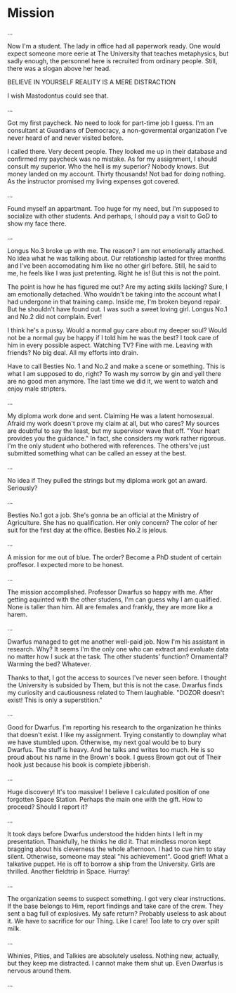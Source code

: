 # Mission

...

Now I'm a student. The lady in office had all paperwork ready. One would expect someone more eerie at The University that teaches metaphysics, but sadly enough, the personnel here is recruited from ordinary people. Still, there was a slogan above her head.

BELIEVE IN YOURSELF
REALITY IS A MERE DISTRACTION

I wish Mastodontus could see that.

...

Got my first paycheck. No need to look for part-time job I guess. I'm an consultant at Guardians of Democracy, a non-govermental organization I've never heard of and never visited before.

I called there. Very decent people. They looked me up in their database and confirmed my paycheck was no mistake. As for my assignment, I should consult my superior. Who the hell is my superior? Nobody knows. But money landed on my account. Thirty thousands! Not bad for doing nothing. As the instructor promised my living expenses got covered.

...

Found myself an appartmant. Too huge for my need, but I'm supposed to socialize with other students. And perhaps, I should pay a visit to GoD to show my face there.

...

Longus No.3 broke up with me. The reason? I am not emotionally attached. No idea what he was talking about. Our relationship lasted for three months and I've been accomodating him like no other girl before. Still, he said to me, he feels like I was just pretenting. Right he is! But this is not the point.

The point is how he has figured me out? Are my acting skills lacking? Sure, I am emotionally detached. Who wouldn't be taking into the account what I had undergone in that training camp. Inside me, I'm broken beyond repair. But he shouldn't have found out. I was such a sweet loving girl. Longus No.1 and No.2 did not complain. Ever!

I think he's a pussy. Would a normal guy care about my deeper soul? Would not be a normal guy be happy if I told him he was the best? I took care of him in every possible aspect. Watching TV? Fine with me. Leaving with friends? No big deal. All my efforts into drain.

Have to call Besties No. 1 and No.2 and make a scene or something. This is what I am supposed to do, right? To wash my sorrow by gin and yell there are no good men anymore. The last time we did it, we went to watch and enjoy male stripters.

...

My diploma work done and sent. Claiming He was a latent homosexual. Afraid my work doesn't prove my claim at all, but who cares? My sources are doubtful to say the least, but my supervisor wave that off. "Your heart provides you the guidance." In fact, she considers my work rather rigorous. I'm the only student who bothered with references. The others've just submitted something what can be called an essey at the best.

...

No idea if They pulled the strings but my diploma work got an award. Seriously?

...

Besties No.1 got a job. She's gonna be an official at the Ministry of Agriculture. She has no qualification. Her only concern? The color of her suit for the first day at the office. Besties No.2 is jelous.

...

A mission for me out of blue. The order? Become a PhD student of certain proffesor. I expected more to be honest.

...

The mission accomplished. Professor Dwarfus so happy with me. After getting aquinted with the other studens, I'm can guess why I am qualified. None is taller than him. All are females and frankly, they are more like a harem.

...

Dwarfus managed to get me another well-paid job. Now I'm his  assistant in research. Why? It seems I'm the only one who can extract and evaluate data no matter how I suck at the task. The other students' function? Ornamental? Warming the bed? Whatever.

Thanks to that, I got the access to sources I've never seen before. I thought the University is subsided by Them, but this is not the case. Dwarfus finds my curiosity and cautiousness related to Them laughable. "DOZOR doesn't exist! This is only a superstition."

...

Good for Dwarfus. I'm reporting his research to the organization he thinks that doesn't exist. I like my assignment. Trying constantly to downplay what we have stumbled upon. Otherwise, my next goal would be to bury Dwarfus. The stuff is heavy. And he talks and writes too much. He is so proud about his name in the Brown's book. I guess Brown got out of Their hook just because his book is complete jibberish.

...

Huge discovery! It's too massive! I believe I calculated  position of one forgotten Space Station. Perhaps the main one with the gift. How to proceed? Should I report it?

...

It took days before Dwarfus understood the hidden hints I left in my presentation. Thankfully, he thinks he did it. That mindless moron kept bragging about his cleverness the whole afternoon. I had to cue him to stay silent. Otherwise, someone may steal "his achievement". Good grief! What a talkative puppet. He is off to borrow a ship from the University. Girls are thrilled. Another fieldtrip in Space. Hurray!

...

The organization seems to suspect something. I got very clear instructions. If the base belongs to Him, report findings and take care of the crew. They sent a bag full of explosives. My safe return? Probably useless to ask about it. We have to sacrifice for our Thing. Like I care! Too late to cry over spilt milk.

...

Whinies, Pities, and Talkies are absolutely useless. Nothing new, actually, but they keep me distracted. I cannot make them shut up. Even Dwarfus is nervous around them.

...

